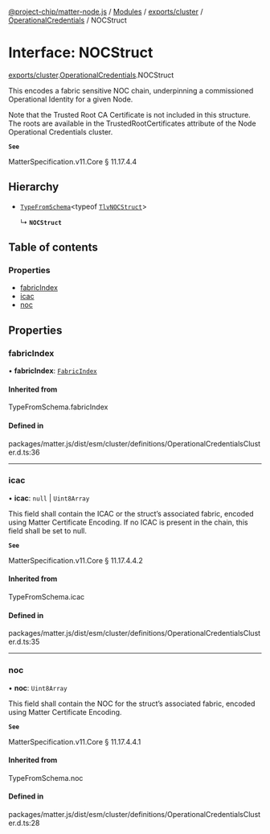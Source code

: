 [@project-chip/matter-node.js](../README.md) / [Modules](../modules.md) / [exports/cluster](../modules/exports_cluster.md) / [OperationalCredentials](../modules/exports_cluster.OperationalCredentials.md) / NOCStruct

# Interface: NOCStruct

[exports/cluster](../modules/exports_cluster.md).[OperationalCredentials](../modules/exports_cluster.OperationalCredentials.md).NOCStruct

This encodes a fabric sensitive NOC chain, underpinning a commissioned Operational Identity for a given Node.

Note that the Trusted Root CA Certificate is not included in this structure. The roots are available in the
TrustedRootCertificates attribute of the Node Operational Credentials cluster.

**`See`**

MatterSpecification.v11.Core § 11.17.4.4

## Hierarchy

- [`TypeFromSchema`](../modules/exports_tlv.md#typefromschema)\<typeof [`TlvNOCStruct`](../modules/exports_cluster.OperationalCredentials.md#tlvnocstruct)\>

  ↳ **`NOCStruct`**

## Table of contents

### Properties

- [fabricIndex](exports_cluster.OperationalCredentials.NOCStruct.md#fabricindex)
- [icac](exports_cluster.OperationalCredentials.NOCStruct.md#icac)
- [noc](exports_cluster.OperationalCredentials.NOCStruct.md#noc)

## Properties

### fabricIndex

• **fabricIndex**: [`FabricIndex`](../modules/exports_datatype.md#fabricindex)

#### Inherited from

TypeFromSchema.fabricIndex

#### Defined in

packages/matter.js/dist/esm/cluster/definitions/OperationalCredentialsCluster.d.ts:36

___

### icac

• **icac**: ``null`` \| `Uint8Array`

This field shall contain the ICAC or the struct’s associated fabric, encoded using Matter Certificate
Encoding. If no ICAC is present in the chain, this field shall be set to null.

**`See`**

MatterSpecification.v11.Core § 11.17.4.4.2

#### Inherited from

TypeFromSchema.icac

#### Defined in

packages/matter.js/dist/esm/cluster/definitions/OperationalCredentialsCluster.d.ts:35

___

### noc

• **noc**: `Uint8Array`

This field shall contain the NOC for the struct’s associated fabric, encoded using Matter Certificate
Encoding.

**`See`**

MatterSpecification.v11.Core § 11.17.4.4.1

#### Inherited from

TypeFromSchema.noc

#### Defined in

packages/matter.js/dist/esm/cluster/definitions/OperationalCredentialsCluster.d.ts:28
